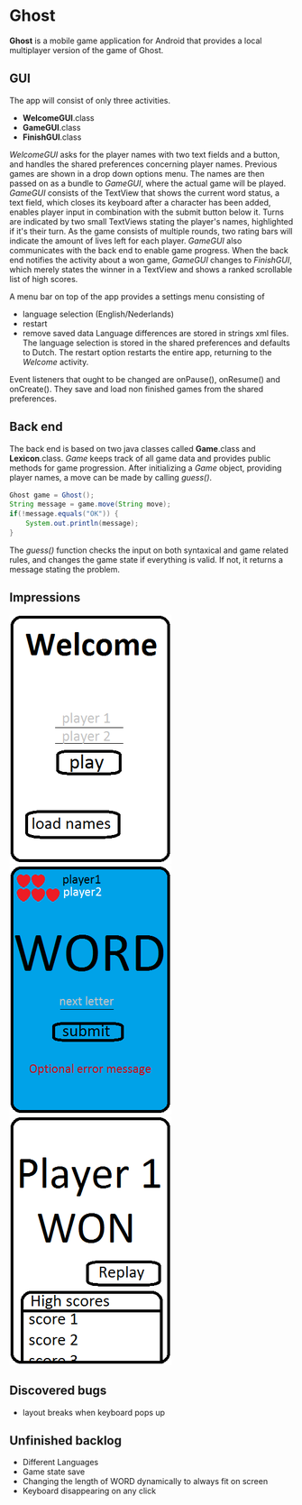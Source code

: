 Ghost
=====
**Ghost** is a mobile game application for Android that provides a local multiplayer version of the game of Ghost.

GUI
---
The app will consist of only three activities.
  * **WelcomeGUI**.class
  * **GameGUI**.class
  * **FinishGUI**.class

*WelcomeGUI* asks for the player names with two text fields and a button, and handles the shared preferences concerning player names.
Previous games are shown in a drop down options menu. The names are then passed on as a bundle to *GameGUI*,
where the actual game will be played.
*GameGUI* consists of the TextView that shows the current word status, a text field,
which closes its keyboard after a character has been added, enables player input in combination with the submit button below it.
Turns are indicated by two small TextViews stating the player's names, highlighted if it's their turn. As the game consists of multiple rounds, two rating bars will indicate the amount of lives left for each player.
*GameGUI* also communicates with the back end to enable game progress.
When the back end notifies the activity about a won game, *GameGUI* changes to *FinishGUI*, which merely states the winner in a TextView and shows a ranked scrollable list of high scores.

A menu bar on top of the app provides a settings menu consisting of
  * language selection (English/Nederlands)
  * restart
  * remove saved data
Language differences are stored in strings xml files. The language selection is stored in the shared preferences and defaults
to Dutch. The restart option restarts the entire app, returning to the *Welcome* activity.

Event listeners that ought to be changed are onPause(), onResume() and onCreate(). They save and load non finished games from the shared preferences.

Back end
--------
The back end is based on two java classes called **Game**.class and **Lexicon**.class. *Game* keeps track of all game data and provides public methods
for game progression. After initializing a *Game* object, providing player names, a move can be made by calling *guess()*.
~~~java
Ghost game = Ghost();
String message = game.move(String move);
if(!message.equals("OK")) {
    System.out.println(message);
}
~~~
The *guess()* function checks the input on both syntaxical and game related rules, and changes the game state if everything is valid. If not, it returns a message stating the problem.

Impressions
-----------
![Welcome.class](welcome_activity.png "The welcome screen")
![Game.class](game_activity.png "The actual game")
![Finish.class](finish_activity.png "The high scores screen")

Discovered bugs
----------
  * layout breaks when keyboard pops up

Unfinished backlog
----------
  * Different Languages
  * Game state save
  * Changing the length of WORD dynamically to always fit on screen
  * Keyboard disappearing on any click
